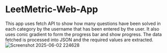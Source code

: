 # LeetMetric-Web-App
This app uses fetch API to show how many questions have been solved in each category by the username that has been entered by the user.
It also uses conic gradient to form the progress bar and show progress.
The data fetched is processed into JSON and the required values are extracted.
![Screenshot 2025-06-02 224628](https://github.com/user-attachments/assets/374fd590-7d5a-4b6e-b220-6542bdc22168)
